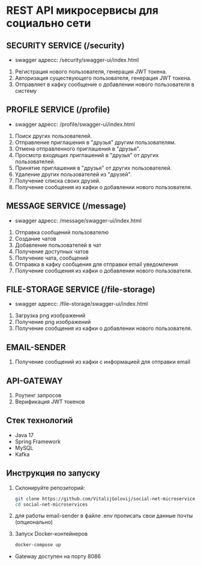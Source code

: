 # REST API микросервисы для социально сети

## SECURITY SERVICE (/security)
- swagger адресс: /security/swagger-ui/index.html

1. Регистрация нового пользователя, генерация JWT токена.
2. Авторизация существующего пользователя, генерация JWT токена.
3. Отправляет в кафку сообщение о добавлении нового пользователя в систему

## PROFILE SERVICE (/profile)
- swagger адресс: /profile/swagger-ui/index.html
1. Поиск других пользователей.
2. Отправление приглашения в "друзья" другим пользователям.
3. Отмена отправленного приглашения в "друзья".
4. Просмотр входящих приглашений в "друзья" от других пользователей.
5. Принятие приглашения в "друзья" от других пользователей.
6. Удаление других пользователей из "друзей".
7. Получение списка своих друзей.
8. Получение сообщения из кафки о добавлении нового пользователя.

## MESSAGE SERVICE (/message)
- swagger адресс: /message/swagger-ui/index.html
1. Отправка сообщений пользователю
2. Создание чатов
3. Добавление пользователей в чат
4. Получение доступных чатов
5. Получение чата, сообщений
6. Отправка в кафку сообщения для отправки email уведомления
7. Получение сообщения из кафки о добавлении нового пользователя.

## FILE-STORAGE SERVICE (/file-storage)
- swagger адресс: /file-storage/swagger-ui/index.html
1. Загрузка png изображений
2. Получение png изображений
3. Получение сообщения из кафки о добавлении нового пользователя.

## EMAIL-SENDER
1. Получение сообщений из кафки с информацией для отправки email

## API-GATEWAY
1. Роутинг запросов
2. Верификация JWT токенов

## Стек технологий

- Java 17
- Spring Framework
- MySQL
- Kafka

## Инструкция по запуску

1. Склонируйте репозиторий:

   ```bash
   git clone https://github.com/VitalijGolovij/social-net-microservices.git
   cd social-net-microservices
   ```
2. для работы email-sender в файле .env прописать свои данные почты (опционально)
2. Запуск Docker-контейнеров
   ```bash
   docker-compose up
   ```
- Gateway доступен на порту 8086
